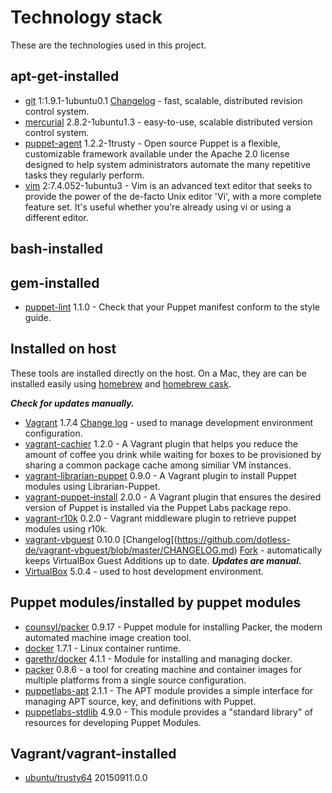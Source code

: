 # Technology stack

These are the technologies used in this project.

## apt-get-installed

- [git](http://packages.ubuntu.com/trusty/git) 1:1.9.1-1ubuntu0.1 [Changelog](https://github.com/git/git/tree/master/Documentation/RelNotes) - fast, scalable, distributed revision control system.
- [mercurial](http://packages.ubuntu.com/trusty/mercurial) 2.8.2-1ubuntu1.3 - easy-to-use, scalable distributed version control system.
- [puppet-agent](http://puppetlabs.com/) 1.2.2-1trusty - Open source Puppet is a flexible, customizable framework available under the Apache 2.0 license designed to help system administrators automate the many repetitive tasks they regularly perform.
- [vim](http://www.vim.org/) 2:7.4.052-1ubuntu3 - Vim is an advanced text editor that seeks to provide the power of the de-facto Unix editor 'Vi', with a more complete feature set. It's useful whether you're already using vi or using a different editor.

## bash-installed

## gem-installed

- [puppet-lint](http://puppet-lint.com/) 1.1.0 - Check that your Puppet manifest conform to the style guide.


## Installed on host

These tools are installed directly on the host.  On a Mac, they are can be installed easily using [homebrew](http://brew.sh/) and [homebrew cask](http://caskroom.io/).

***Check for updates manually.***

- [Vagrant](https://www.vagrantup.com/) 1.7.4 [Change log](https://github.com/mitchellh/vagrant/blob/master/CHANGELOG.md) - used to manage development environment configuration.
- [vagrant-cachier](https://github.com/fgrehm/vagrant-cachier/) 1.2.0 - A Vagrant plugin that helps you reduce the amount of coffee you drink while waiting for boxes to be provisioned by sharing a common package cache among similiar VM instances.
- [vagrant-librarian-puppet](https://github.com/mhahn/vagrant-librarian-puppet) 0.9.0 - A Vagrant plugin to install Puppet modules using Librarian-Puppet.
- [vagrant-puppet-install](https://github.com/petems/vagrant-puppet-install) 2.0.0 - A Vagrant plugin that ensures the desired version of Puppet is installed via the Puppet Labs package repo.
- [vagrant-r10k](https://github.com/jantman/vagrant-r10k) 0.2.0 - Vagrant middleware plugin to retrieve puppet modules using r10k.
- [vagrant-vbguest](https://github.com/dotless-de/vagrant-vbguest) 0.10.0 [Changelog[(https://github.com/dotless-de/vagrant-vbguest/blob/master/CHANGELOG.md) [Fork](https://github.com/EATechnologies/vagrant-vbguest) - automatically keeps VirtualBox Guest Additions up to date.  ***Updates are manual.***
- [VirtualBox](https://www.virtualbox.org/) 5.0.4 - used to host development environment.

## Puppet modules/installed by puppet modules

- [counsyl/packer](https://forge.puppetlabs.com/counsyl/packer) 0.9.17 - Puppet module for installing Packer, the modern automated machine image creation tool.
- [docker](https://www.docker.com/) 1.7.1 - Linux container runtime.
- [garethr/docker](https://forge.puppetlabs.com/garethr/docker) 4.1.1 - Module for installing and managing docker.
- [packer](https://www.packer.io) 0.8.6 - a tool for creating machine and container images for multiple platforms from a single source configuration.
- [puppetlabs-apt](https://forge.puppetlabs.com/puppetlabs/apt) 2.1.1 - The APT module provides a simple interface for managing APT source, key, and definitions with Puppet.
- [puppetlabs-stdlib](https://forge.puppetlabs.com/puppetlabs/stdlib) 4.9.0 - This module provides a "standard library" of resources for developing Puppet Modules.

## Vagrant/vagrant-installed

- [ubuntu/trusty64](https://atlas.hashicorp.com/ubuntu/boxes/trusty64) 20150911.0.0